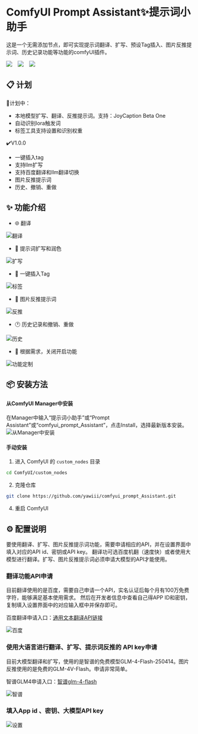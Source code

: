 


# ComfyUI Prompt Assistant✨提示词小助手
这是一个无需添加节点，即可实现提示词翻译、扩写、预设Tag插入、图片反推提示词、历史记录功能等功能的comfyUI插件。   

<a href="https://space.bilibili.com/520680644"><img src="https://img.shields.io/badge/B%E7%AB%99-%E4%BD%BF%E7%94%A8%E8%AF%B4%E6%98%8E-blue?logo=bilibili&logoColor=2300A5DC&labelColor=%23FFFFFF"></a> &ensp;
<a href="https://v.douyin.com/gJnTFSw_tZI/"><img src="https://img.shields.io/badge/%E6%8A%96%E9%9F%B3-%E4%BD%BF%E7%94%A8%E8%AF%B4%E6%98%8E-blue?style=flat&logo=TikTok&logoColor=%2324292E&labelColor=%23FFFFFF"></a> &ensp;
<a href="https://qm.qq.com/cgi-bin/qm/qr?k=rLqiPclphF6D3aGc5Qu0bh6oPa8y0sjt&jump_from=webapi&authKey=JtSkQvgI9EZQPcZzmkqBSFkgregRcv56sz/Di637SxzpDHYtCbE8hQGAvk+EoxW"><img src="https://img.shields.io/badge/QQ%E7%BE%A4-15327075-blue?logo=QQ&logoColor=2300A5DC&labelColor=%23FFFFFF&link=https%3A%2F%2Fspace.bilibili.com%2F520680644"></a> &ensp;

## 📋 计划

🔖计划中：
- 本地模型扩写、翻译、反推提示词。支持：JoyCaption Beta One
- 自动识别lora触发词
- 标签工具支持设置和识别权重

✔️V1.0.0
- 一键插入tag
- 支持llm扩写
- 支持百度翻译和llm翻译切换
- 图片反推提示词
- 历史、撤销、重做


## ✨ 功能介绍

- 🌐 翻译  

![翻译](https://github.com/user-attachments/assets/46927bce-760a-481f-86f6-5dd6f179248a)

  
- 💫 提示词扩写和润色  

![扩写](https://github.com/user-attachments/assets/70086124-50f8-4727-a291-78a57714ea73)


  
- 📒 一键插入Tag  

![标签](https://github.com/user-attachments/assets/20846bea-53a5-4e77-bfd4-a2a177a40c2a)



- 🌄 图片反推提示词

![反推](https://github.com/user-attachments/assets/5537e28b-7dec-4fc3-b6a9-7d9abb5d5118)


- 🕐 历史记录和撤销、重做  

![历史](https://github.com/user-attachments/assets/4efbc29f-43f7-436e-b1b3-d9b02c4991aa)

- 🔧 根据需求，关闭开启功能
  
![功能定制](https://github.com/user-attachments/assets/7e8b8e87-7ced-4ec0-a942-c07254e5270b)




## 📦 安装方法

#### 从ComfyUI Manager中安装
在Manager中输入“提示词小助手”或“Prompt Assistant”或“comfyui_prompt_Assistant”，点击Install，选择最新版本安装。
![从Manager中安装](https://github.com/user-attachments/assets/2c357c5a-ecf2-45ea-8eb0-f76ee975ea6c)



#### 手动安装

1. 进入 ComfyUI 的 `custom_nodes` 目录
```bash
cd ComfyUI/custom_nodes
```

2. 克隆仓库
```bash
git clone https://github.com/yawiii/comfyui_prompt_Assistant.git
```


4. 重启 ComfyUI

## ⚙️ 配置说明
要使用翻译、扩写、图片反推提示词功能，需要申请相应的API，并在设置界面中填入对应的API id、密钥或API key。
翻译功可选百度机翻（速度快）或者使用大模型进行翻译。扩写、图片反推提示词必须申请大模型的API才能使用。

### 翻译功能API申请
目前翻译使用的是百度，需要自己申请一个API，实名认证后每个月有100万免费字符，能够满足基本使用需求。 然后在开发者信息中查看自己得APP ID和密钥，复制填入设置界面中的对应输入框中并保存即可。   

百度翻译申请入口：[通用文本翻译API链接](https://fanyi-api.baidu.com/product/11)   


![百度](https://github.com/user-attachments/assets/f3fe2d2d-9507-4bff-887e-003f2e13a19c)


### 使用大语言进行翻译、扩写、提示词反推的 API key申请
目前大模型翻译和扩写，使用的是智谱的免费模型GLM-4-Flash-250414。图片反推使用的是免费的GLM-4V-Flash。申请非常简单。

智谱GLM4申请入口：[智谱glm-4-flash](https://open.bigmodel.cn/dev/activities/free/glm-4-flash)  


![智谱](https://github.com/user-attachments/assets/d6eb29c0-8624-4bf2-96c4-33e99d096202)



### 填入App id 、密钥、大模型API key

![设置](https://github.com/user-attachments/assets/c3314682-e304-4406-87b0-123fd93146cf)






